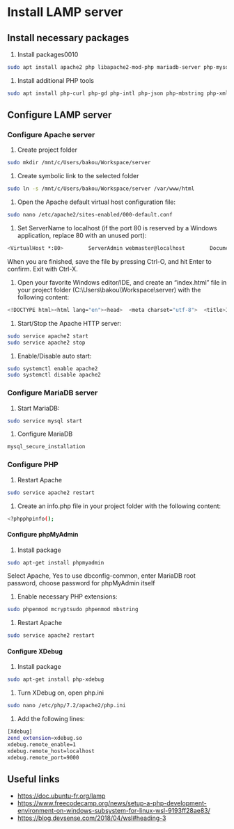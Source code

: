 # Install LAMP server

## Install necessary packages

1. Install packages0010

```bash
sudo apt install apache2 php libapache2-mod-php mariadb-server php-mysql
```

1. Install additional PHP tools

```bash
sudo apt install php-curl php-gd php-intl php-json php-mbstring php-xml php-zip
```

## Configure LAMP server

### Configure Apache server

1. Create project folder

```bash
sudo mkdir /mnt/c/Users/bakou/Workspace/server
```

1. Create symbolic link to the selected folder

```bash
sudo ln -s /mnt/c/Users/bakou/Workspace/server /var/www/html
```

1. Open the Apache default virtual host configuration file:

```bash
sudo nano /etc/apache2/sites-enabled/000-default.conf
```

1. Set ServerName to localhost (if the port 80 is reserved by a Windows application, replace 80 with an unused port):

```bash
<VirtualHost *:80>        ServerAdmin webmaster@localhost        DocumentRoot  /var/www/html      <Directory /var/www/>        Options Indexes FollowSymLinks        AllowOverride All        Require all granted      </Directory>        ErrorLog ${APACHE_LOG_DIR}/error.log        CustomLog ${APACHE_LOG_DIR}/access.log combined</VirtualHost>
```

When you are finished, save the file by pressing Ctrl-O, and hit Enter to confirm. Exit with Ctrl-X.

1. Open your favorite Windows editor/IDE, and create an “index.html” file in your project folder (C:\Users\bakou\Workspace\server) with the following content:

```bash
<!DOCTYPE html><html lang="en"><head>  <meta charset="utf-8">  <title>It works!</title></head>&lt;body>  <h1>It works!</h1></body></html>
```

1. Start/Stop the Apache HTTP server:

```bash
sudo service apache2 start
sudo service apache2 stop
```

1. Enable/Disable auto start:

```bash
sudo systemctl enable apache2
sudo systemctl disable apache2
```

### Configure MariaDB server

1. Start MariaDB:

```bash
sudo service mysql start
```

1. Configure MariaDB

```bash
mysql_secure_installation
```

### Configure PHP

1. Restart Apache

```bash
sudo service apache2 restart
```

1. Create an info.php file in your project folder with the following content:

```bash
<?phpphpinfo();
```

#### Configure phpMyAdmin

1. Install package

```bash
sudo apt-get install phpmyadmin
```

Select Apache, Yes to use dbconfig-common, enter MariaDB root password, choose password for phpMyAdmin itself

1. Enable necessary PHP extensions:

```bash
sudo phpenmod mcryptsudo phpenmod mbstring
```

1. Restart Apache

```bash
sudo service apache2 restart
```

#### Configure XDebug

1. Install package

```bash
sudo apt-get install php-xdebug
```

1. Turn XDebug on, open php.ini

```bash
sudo nano /etc/php/7.2/apache2/php.ini
```

1. Add the following lines:

```bash
[Xdebug]
zend_extension=xdebug.so
xdebug.remote_enable=1
xdebug.remote_host=localhost
xdebug.remote_port=9000
```

## Useful links

- <https://doc.ubuntu-fr.org/lamp>
- <https://www.freecodecamp.org/news/setup-a-php-development-environment-on-windows-subsystem-for-linux-wsl-9193ff28ae83/>
- <https://blog.devsense.com/2018/04/wsl#heading-3>
